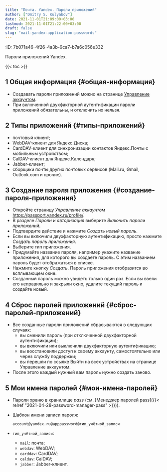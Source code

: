 ```yaml
---
title: "Почта. Yandex. Пароли приложений"
author: ["Dmitry S. Kulyabov"]
date: 2021-11-01T21:09:00+03:00
lastmod: 2021-11-01T21:22:00+03:00
draft: false
slug: "mail-yandex-application-passwords"
---
```


:ID:       7b071a46-4f26-4a3b-9ca7-b7a6c056e332



Пароли приложений Yandex.

<!--more-->

{{< toc >}}


## <span class="section-num">1</span> Общая информация {#общая-информация}

-   Создавать пароли приложений можно на странице [Управление аккаунтом](https://passport.yandex.ru/profile/).
-   При включенной двухфакторной аутентификации пароли приложений обязательны, и отключить их нельзя.


## <span class="section-num">2</span> Типы приложений {#типы-приложений}

-   почтовый клиент;
-   WebDAV-клиент для Яндекс.Диска;
-   CardDAV-клиент для синхронизации контактов Яндекс.Почты с мобильным устройством;
-   CalDAV-клиент для Яндекс.Календаря;
-   Jabber-клиент;
-   сборщики почты других почтовых сервисов (Mail.ru, Gmail, Outlook.com и прочие).


## <span class="section-num">3</span> Создание пароля приложения {#создание-пароля-приложения}

-   Откройте страницу _Управление аккаунтом_ <https://passport.yandex.ru/profile/>.
-   В разделе _Пароли и авторизация_ выберите _Включить пароли приложений_.
-   Подтвердите действие и нажмите _Создать новый пароль_.
-   Если вы включили двухфакторную аутентификацию, просто нажмите _Создать пароль приложения_.
-   Выберите тип приложения.
-   Придумайте название пароля, например укажите название приложения, для которого вы создаете пароль. С этим названием пароль будет отображаться в списке.
-   Нажмите кнопку _Создать_. Пароль приложения отобразится во всплывающем окне.
-   Созданный пароль можно увидеть только один раз. Если вы ввели его неправильно и закрыли окно, удалите текущий пароль и создайте новый.


## <span class="section-num">4</span> Сброс паролей приложений {#сброс-паролей-приложений}

-   Все созданные пароли приложений сбрасываются в следующих случаях:
    -   вы сменили пароль (при отключенной двухфакторной аутентификации);
    -   вы включили или выключили двухфакторную аутентификацию;
    -   вы восстановили доступ к своему аккаунту, самостоятельно или через службу поддержки;
    -   вы перешли по ссылке Выйти на всех устройствах на странице Управление аккаунтом.
-   После этого каждый нужный вам пароль нужно создать заново.


## <span class="section-num">5</span> Мои имена паролей {#мои-имена-паролей}

-   Пароли храню в хранилище _pass_ (см. [Менеджер паролей pass]({{< relref "2021-04-28-password-manager-pass" >}})).
-   Шаблон имени записи пароля:

    ```shell
    account@yandex.ru@apppassword@тип_учётной_записи
    ```
-   `тип_учётной_записи`:
    -   `mail`: почта;
    -   `webdav`: WebDAV;
    -   `carddav`: CardDAV;
    -   `caldav`: CalDAV;
    -   `jabber`: Jabber-клиент.
